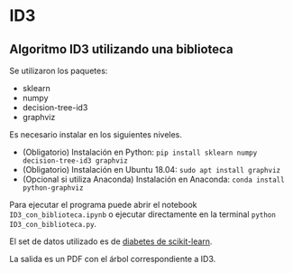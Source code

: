 # ID3

## Algoritmo ID3 utilizando una biblioteca

Se utilizaron los paquetes:

- sklearn
- numpy
- decision-tree-id3
- graphviz

Es necesario instalar en los siguientes niveles.

- (Obligatorio) Instalación en Python: `pip install sklearn numpy decision-tree-id3 graphviz`
- (Obligatorio) Instalación en Ubuntu  18.04: `sudo apt install graphviz`
- (Opcional si utiliza Anaconda) Instalación en Anaconda: `conda install python-graphviz`

Para ejecutar el programa puede abrir el notebook `ID3_con_biblioteca.ipynb` o ejecutar directamente en la terminal `python ID3_con_biblioteca.py`.

El set de datos utilizado es de [diabetes de scikit-learn](https://scikit-learn.org/stable/datasets/index.html#diabetes-dataset).

La salida es un PDF con el árbol correspondiente a ID3.

